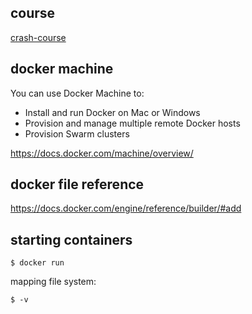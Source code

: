 ## course

[crash-course](https://dzone.com/articles/docker-crash-course)


## docker machine

You can use Docker Machine to:

* Install and run Docker on Mac or Windows
* Provision and manage multiple remote Docker hosts
* Provision Swarm clusters

https://docs.docker.com/machine/overview/


## docker file reference

https://docs.docker.com/engine/reference/builder/#add


## starting containers

```
$ docker run 
```

mapping file system:

```
$ -v
```
